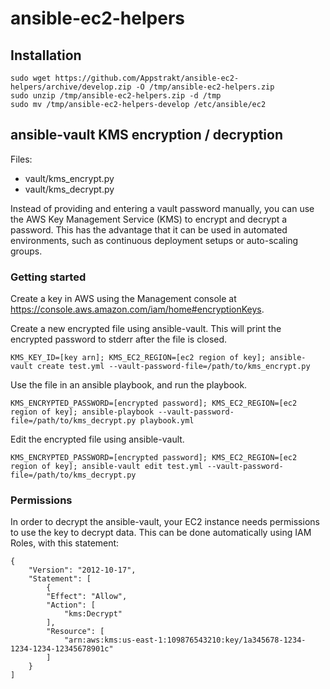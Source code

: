# ansible-ec2-helpers

## Installation

	sudo wget https://github.com/Appstrakt/ansible-ec2-helpers/archive/develop.zip -O /tmp/ansible-ec2-helpers.zip
	sudo unzip /tmp/ansible-ec2-helpers.zip -d /tmp
	sudo mv /tmp/ansible-ec2-helpers-develop /etc/ansible/ec2


## ansible-vault KMS encryption / decryption

Files: 
- vault/kms_encrypt.py
- vault/kms_decrypt.py

Instead of providing and entering a vault password manually, you can use 
the AWS Key Management Service (KMS) to encrypt and decrypt a password.
This has the advantage that it can be used in automated environments, such as
continuous deployment setups or auto-scaling groups.

### Getting started

Create a key in AWS using the Management console at https://console.aws.amazon.com/iam/home#encryptionKeys.

Create a new encrypted file using ansible-vault. This will print the encrypted password to stderr after the file is closed.
	
	KMS_KEY_ID=[key arn]; KMS_EC2_REGION=[ec2 region of key]; ansible-vault create test.yml --vault-password-file=/path/to/kms_encrypt.py

Use the file in an ansible playbook, and run the playbook.
	
	KMS_ENCRYPTED_PASSWORD=[encrypted password]; KMS_EC2_REGION=[ec2 region of key]; ansible-playbook --vault-password-file=/path/to/kms_decrypt.py playbook.yml

Edit the encrypted file using ansible-vault.
	
	KMS_ENCRYPTED_PASSWORD=[encrypted password]; KMS_EC2_REGION=[ec2 region of key]; ansible-vault edit test.yml --vault-password-file=/path/to/kms_decrypt.py


### Permissions

In order to decrypt the ansible-vault, your EC2 instance needs permissions to use the key to decrypt data.
This can be done automatically using IAM Roles, with this statement:

	{
		"Version": "2012-10-17",
		"Statement": [
			{
			"Effect": "Allow",
			"Action": [
				"kms:Decrypt"
			],
			"Resource": [
				"arn:aws:kms:us-east-1:109876543210:key/1a345678-1234-1234-1234-12345678901c"
			]
		}
	]
